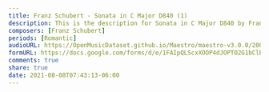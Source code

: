 ```yaml
---
title: Franz Schubert - Sonata in C Major D840 (1)
description: This is the description for Sonata in C Major D840 by Franz Schubert
composers: [Franz Schubert]
periods: [Romantic]
audioURL: https://OpenMusicDataset.github.io/Maestro/maestro-v3.0.0/2009/MIDI-Unprocessed_16_R2_2009_01_ORIG_MID--AUDIO_16_R2_2009_16_R2_2009_01_WAV.midi
formURL: https://docs.google.com/forms/d/e/1FAIpQLScxXOOP4dJOPTO2G1bClBL3fccRtQQUzdwDkxS2wd1wWT1WjQ/viewform
comments: true
share: true
date: 2021-08-08T07:43:13-06:00
---
```

